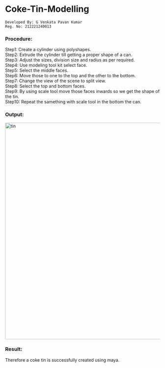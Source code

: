 # Coke-Tin-Modelling
```
Developed By: G Venkata Pavan Kumar
Reg. No: 212221240013
```
### Procedure:
Step1: Create a cylinder using polyshapes.</br>
Step2: Extrude the cylinder till getting a proper shape of a can.</br>
Step3: Adjust the sizes, division size and radius as per required.</br>
Step4: Use modeling tool kit select face.</br>
Step5: Select the middle faces.</br>
Step6: Move those to one to the top and the other to the bottom.</br>
Step7: Change the view of the scene to split view.</br>
Step8: Select the top and bottom faces.</br>
Step9: By using scale tool move those faces inwards so we get the shape of the tin.</br>
Step10: Repeat the samething with scale tool in the bottom the can.</br>
### Output:
<img width="704" alt="tin" src="https://user-images.githubusercontent.com/94827772/207769022-3d098a05-9a2f-4c8a-895d-2eefef454b50.png"></br>
### Result:</br>
Therefore a coke tin is successfully created using maya.
